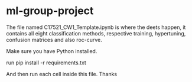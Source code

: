 # ml-group-project

The file named C17521_CW1_Template.ipynb is where the deets happen, it contains all eight classification methods, respective training, hypertuning, confusion matrices and also roc-curve.

Make sure you have Python installed.

run pip install -r requirements.txt

And then run each cell inside this file. Thanks
